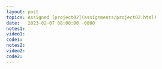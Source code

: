 ```yaml
---
layout: post
topics: Assigned [project02](assignments/project02.html)
date:   2023-02-07 08:00:00 -0800
notes1: 
video1: 
code1:  
notes2: 
video2: 
code2:  
---
```

